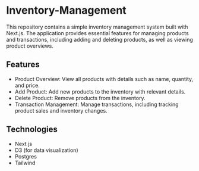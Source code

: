 # Inventory-Management
This repository contains a simple inventory management system built with Next.js. The application provides essential features for managing products and transactions, including adding and deleting products, as well as viewing product overviews.

## Features
-  Product Overview: View all products with details such as name, quantity, and price.
-  Add Product: Add new products to the inventory with relevant details.
-  Delete Product: Remove products from the inventory.
-  Transaction Management: Manage transactions, including tracking product sales and inventory changes.

## Technologies
- Next js
- D3 (for data visualization)
- Postgres
- Tailwind
